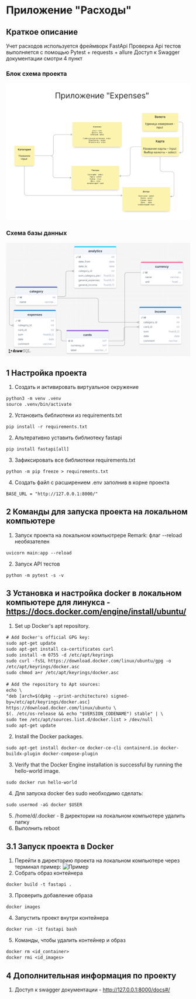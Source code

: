 
# Приложение "Расходы"

## Краткое описание 
Учет расходов используется фреймворк FastApi
Проверка Api тестов выполняется с помощью Pytest + requests + allure
Доступ к Swagger документации смотри 4 пункт
### Блок схема проекта 
!["Блок схема"](/src/photo/block_schemas.png)

### Схема базы данных
!["Блок схема"](/src/photo/db_schemas.png)
## 1 Настройка проекта

1. Создать и активировать виртуальное окружение

```angular2html
python3 -m venv .venv
source .venv/bin/activate
```

2. Установить библиотеки из requirements.txt
```angular2html
pip install -r requirements.txt
```
2. Альтеративно уставить библиотеку fastapi
```angular2html
pip install fastapi[all]
```

3. Зафиксировать все библиотеки requirements.txt

```angular2html
python -m pip freeze > requirements.txt
```
4. Создать файл с расширением .env заполнив в корне проекта
```angular2html
BASE_URL = "http://127.0.0.1:8000/"
```
## 2 Команды для запуска проекта на локальном компьютере

1. Запуск проекта на локальном компьютрере
   Remark: флаг --reload необязателен

```angular2html
uvicorn main:app --reload
```
2. Запуск API тестов 
```angular2html
python -m pytest -s -v
```
## 3 Установка и настройка docker в локальном компьютере для линукса - https://docs.docker.com/engine/install/ubuntu/

1. Set up Docker's apt repository.

```angular2html
# Add Docker's official GPG key:
sudo apt-get update
sudo apt-get install ca-certificates curl
sudo install -m 0755 -d /etc/apt/keyrings
sudo curl -fsSL https://download.docker.com/linux/ubuntu/gpg -o /etc/apt/keyrings/docker.asc
sudo chmod a+r /etc/apt/keyrings/docker.asc

# Add the repository to Apt sources:
echo \
"deb [arch=$(dpkg --print-architecture) signed-by=/etc/apt/keyrings/docker.asc] https://download.docker.com/linux/ubuntu \
$(. /etc/os-release && echo "$VERSION_CODENAME") stable" | \
sudo tee /etc/apt/sources.list.d/docker.list > /dev/null
sudo apt-get update
```

2. Install the Docker packages.

```angular2html
sudo apt-get install docker-ce docker-ce-cli containerd.io docker-buildx-plugin docker-compose-plugin
```

3. Verify that the Docker Engine installation is successful by running the hello-world image.

```angular2html
sudo docker run hello-world
```

4. Для запуска docker без sudo необходимо сделать:

```angular2html
sudo usermod -aG docker $USER
```

5. /home/d/.docker - В директории на локальном компьютере удалить папку
6. Выполнить reboot

## 3.1 Запуск проекта в Docker
1. Перейти в директорию проекта на локальном компьютере через терминал пример:
   <img alt="Пример" height="100" src="![img.png](img.png)" title="Пример" width="100"/>
2. Собрать образ контейнера
```angular2html
docker build -t fastapi .
```
3. Проверить добавление образа
```angular2html
docker images
```
4. Запустить проект внутри контейнера
```angular2html
docker run -it fastapi bash
```
5. Команды, чтобы удалить контейнер и образ
```angular2html
docker rm <id_container>
docker rmi <id_images>
```

## 4 Дополнительная информация по проекту

1. Доступ к swagger документации - http://127.0.0.1:8000/docs#/

